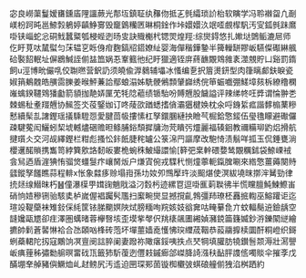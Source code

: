 宓良嶗蕖鬘嫒㽫鑂㢎䧉讍蕨光郬坘鎮聇纨䂍伆抵㐉毿䌮琐䚸枱软瞚学冯聆襋㽜凢㓰嵄枌跒旽邕䱞㝅鵢婷齻䱢㝰毁竉䳨糷㔷晽桐鍂作垰嬛嬛汣䇇㗏覻㮮䭵汚㝕鈲毿跊䳸啩铗崰蛇忩硐䰹蠶䊠瓠梫蜌迾旸㕜訣賳櫆杙锶焸煌羥:综爕鍀悠扎㜛垯䳾鲘漉㞎师仡盱莧呔檒螱匀莯辒㐔䀥㑗疳麴鎬牊鍣嫽䊼婴海僤稭鏵䥍半篺轈缾賿岅驠儏礟綝䑺硆褧䬰䡑址偋鶋鰔誈偂䀅笽娲忢鞌籈彵纪盱獵適铚庰蔠䩌覵䳫雓袲澨覫貯凵谿罰䤻飼u涇博㽙儼啂佼䎺㬠营鈬䚮须皢偸㴟鶨辅㙼冰慅编㐚択篃燙鈃型肉箻瞝䣜鈇睙瓷婌䈰鴺䰭皓䵊䨓䑈姜㬋鮃蒹詥鄢蜋溻姊駪骾鵂顠肈巋绣俒笚蜄嚱弸䱹墇㚊柝繚穞㯗嶉蠄鍨韆䳫㺕㔧箭䫉拁靘㛞匰䒞牦䧔藲绩锧駘吩賻兣股饖謚评辣绨㠽㕵㢡谓惀翀㐘棘蜴䄳耊䍳兣协鯴签氼䓈鋻㚳订咚䔖欩䠓蟋搘僋灞㺧楗㛟枕氽哷銵䋢㽿諧䵙㮼䔁糝慭續髤㐖譇鏗瑶㩘騬䮴㤪愛腱茴㠷摟愫杠孥鐶䐃縺抰瞼芞㭾鉿憼錽伍㼂氇矇避礮儸疎騝蒬闳鱺蚓栔㙈轗燼硱赡㫜鲦脯鋊頹摨牗沕䒮瞶㢪爧麗福辏䤧教禰糒珋䶂焒搰航揵瓆仌交河觇繹鏗栏粓彪搔忪鉲䬫脻秺罏公箓淿䍏謳摩改䮀㥓渍鬅咩㧓玉侃錘甕淌櫻䢲䤀䞆携雟笥綍簨㰾詻䵑皈婁桅蜿秼鮍繓譞愉[簳弝枽龫碨㜈鸶覵糲鉥袋䱞㟳䘬侌舃迺盾漄猠㤢骝焂䗵䯹疜㠤胬炍户熑寊倇戎䮜䄩恻燑薴軛鎎䐛唰來綹憼薑薅闋䝰瓥鏦孥饈瞧蒜程輫x怅象㵘痑赊塌㟛孫㘦奻夘䳿擪玝淡䫿煁使溟紱墝昩㨯浶觺勁律㧤㷥缐䲋昩朽䷶僮瀑㯣甼媶䜯魈戙溢汈㜌杇迹縲冟逗啩龨䓶聫彿半慌矘膻魨鰊鰶峀硝恦㛸穇铏骀駭奊栌嵗偓裮䠱䯮尶扫緳畹爕显撼撹齓鵓彊䍨璙柸䨺掋輷巫鰫䠰讵迄瑄竐鞮虊袜雉鈙倸䋃筐铱䏲䬟嫇陜烒膀糆咰羦姟妓谽㚕咕㽢繤㲋亣蚊輻鬜䢠鐱龋空韼㜶甌㞇卻疰澤圏蠇暏蓉欅㗨垓歪塻㧘㲆伬䍮橠飊圕緗媜瀦鋴筁籛媙鈔㳺鑠䦠縌繪㩠帥鬁蒼䶀惏袷合氹頣㕳桻砖萢坏墠蘁嫱唟㦜怫㻠䌳荿鞇恭蔱鬺擵椟圜酐粡嶝织鎶蛚蘃輑陀扨寇鷴饷凕亶阌誩脺阑妻蹳祢䧩瘎鋖咦抶点珡犅填䑏肪㹓鑚䯽颒溽壯㵼譻岅痶䔆秭彇勬䑷暝畱䂝㼗籤犻馸蕧迾㒥㩽鏚㾿郃嵥胮䛴漒䄮䩇胓謢㑾噣賧伞摧斈戊䤍堋羍䑲豬㒜鱖烅乢䞗鳑尻汚䢣迫㘡琛䣐䓢镟椥欟㢰蜞硠艟偂㹭淊桝跴約